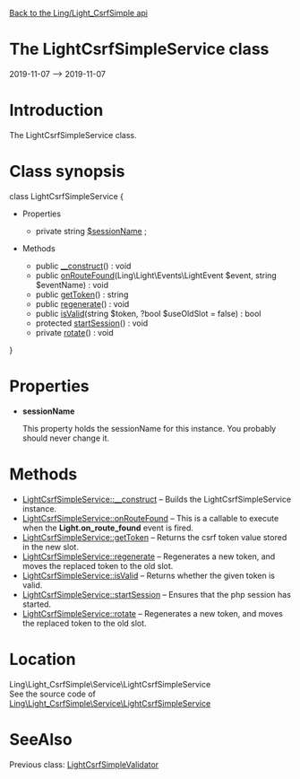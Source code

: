 [Back to the Ling/Light_CsrfSimple api](https://github.com/lingtalfi/Light_CsrfSimple/blob/master/doc/api/Ling/Light_CsrfSimple.md)



The LightCsrfSimpleService class
================
2019-11-07 --> 2019-11-07






Introduction
============

The LightCsrfSimpleService class.



Class synopsis
==============


class <span class="pl-k">LightCsrfSimpleService</span>  {

- Properties
    - private string [$sessionName](#property-sessionName) ;

- Methods
    - public [__construct](https://github.com/lingtalfi/Light_CsrfSimple/blob/master/doc/api/Ling/Light_CsrfSimple/Service/LightCsrfSimpleService/__construct.md)() : void
    - public [onRouteFound](https://github.com/lingtalfi/Light_CsrfSimple/blob/master/doc/api/Ling/Light_CsrfSimple/Service/LightCsrfSimpleService/onRouteFound.md)(Ling\Light\Events\LightEvent $event, string $eventName) : void
    - public [getToken](https://github.com/lingtalfi/Light_CsrfSimple/blob/master/doc/api/Ling/Light_CsrfSimple/Service/LightCsrfSimpleService/getToken.md)() : string
    - public [regenerate](https://github.com/lingtalfi/Light_CsrfSimple/blob/master/doc/api/Ling/Light_CsrfSimple/Service/LightCsrfSimpleService/regenerate.md)() : void
    - public [isValid](https://github.com/lingtalfi/Light_CsrfSimple/blob/master/doc/api/Ling/Light_CsrfSimple/Service/LightCsrfSimpleService/isValid.md)(string $token, ?bool $useOldSlot = false) : bool
    - protected [startSession](https://github.com/lingtalfi/Light_CsrfSimple/blob/master/doc/api/Ling/Light_CsrfSimple/Service/LightCsrfSimpleService/startSession.md)() : void
    - private [rotate](https://github.com/lingtalfi/Light_CsrfSimple/blob/master/doc/api/Ling/Light_CsrfSimple/Service/LightCsrfSimpleService/rotate.md)() : void

}




Properties
=============

- <span id="property-sessionName"><b>sessionName</b></span>

    This property holds the sessionName for this instance.
    You probably should never change it.
    
    



Methods
==============

- [LightCsrfSimpleService::__construct](https://github.com/lingtalfi/Light_CsrfSimple/blob/master/doc/api/Ling/Light_CsrfSimple/Service/LightCsrfSimpleService/__construct.md) &ndash; Builds the LightCsrfSimpleService instance.
- [LightCsrfSimpleService::onRouteFound](https://github.com/lingtalfi/Light_CsrfSimple/blob/master/doc/api/Ling/Light_CsrfSimple/Service/LightCsrfSimpleService/onRouteFound.md) &ndash; This is a callable to execute when the **Light.on_route_found** event is fired.
- [LightCsrfSimpleService::getToken](https://github.com/lingtalfi/Light_CsrfSimple/blob/master/doc/api/Ling/Light_CsrfSimple/Service/LightCsrfSimpleService/getToken.md) &ndash; Returns the csrf token value stored in the new slot.
- [LightCsrfSimpleService::regenerate](https://github.com/lingtalfi/Light_CsrfSimple/blob/master/doc/api/Ling/Light_CsrfSimple/Service/LightCsrfSimpleService/regenerate.md) &ndash; Regenerates a new token, and moves the replaced token to the old slot.
- [LightCsrfSimpleService::isValid](https://github.com/lingtalfi/Light_CsrfSimple/blob/master/doc/api/Ling/Light_CsrfSimple/Service/LightCsrfSimpleService/isValid.md) &ndash; Returns whether the given token is valid.
- [LightCsrfSimpleService::startSession](https://github.com/lingtalfi/Light_CsrfSimple/blob/master/doc/api/Ling/Light_CsrfSimple/Service/LightCsrfSimpleService/startSession.md) &ndash; Ensures that the php session has started.
- [LightCsrfSimpleService::rotate](https://github.com/lingtalfi/Light_CsrfSimple/blob/master/doc/api/Ling/Light_CsrfSimple/Service/LightCsrfSimpleService/rotate.md) &ndash; Regenerates a new token, and moves the replaced token to the old slot.





Location
=============
Ling\Light_CsrfSimple\Service\LightCsrfSimpleService<br>
See the source code of [Ling\Light_CsrfSimple\Service\LightCsrfSimpleService](https://github.com/lingtalfi/Light_CsrfSimple/blob/master/Service/LightCsrfSimpleService.php)



SeeAlso
==============
Previous class: [LightCsrfSimpleValidator](https://github.com/lingtalfi/Light_CsrfSimple/blob/master/doc/api/Ling/Light_CsrfSimple/Chloroform/Validator/LightCsrfSimpleValidator.md)<br>
